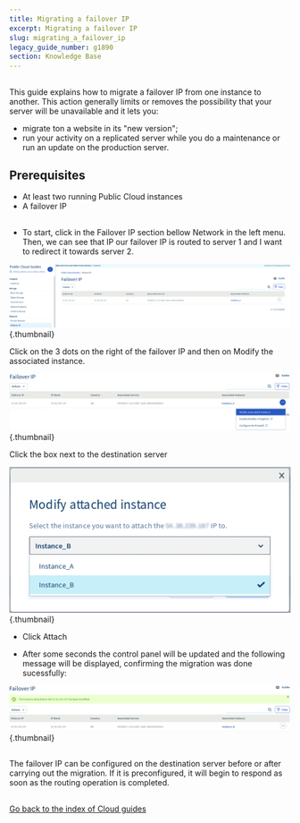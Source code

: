 ```yaml
---
title: Migrating a failover IP
excerpt: Migrating a failover IP
slug: migrating_a_failover_ip
legacy_guide_number: g1890
section: Knowledge Base
---
```



## 
This guide explains how to migrate a failover IP from one instance to another. This action generally limits or removes the possibility that your server will be unavailable and it lets you:

- migrate ton a website in its "new version";
- run your activity on a replicated server while you do a maintenance or run an update on the production server.




## Prerequisites

- At least two running Public Cloud instances
- A failover IP




## 

- To start, click in the Failover IP section bellow Network in the left menu. Then, we can see that IP our failover IP is routed to server 1 and I want to redirect it towards server 2.


![](images/failover.png){.thumbnail}

Click on the 3 dots on the right of the failover IP and then on Modify the associated instance.

![](images/modify.png){.thumbnail}

Click the box next to the destination server

![](images/modify1.png){.thumbnail}

- Click Attach

- After some seconds the control panel will be updated and the following message will be displayed, confirming the migration was done sucessfully:

![](images/modify2.png){.thumbnail}

## 

The failover IP can be configured on the destination server before or after carrying out the migration. If it is preconfigured, it will begin to respond as soon as the routing operation is completed.


## 
[Go back to the index of Cloud guides]({legacy}1785)

